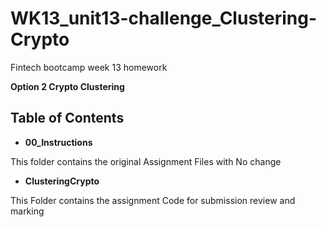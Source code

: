 # WK13_unit13-challenge_Clustering-Crypto
Fintech bootcamp week 13 homework

**Option 2 Crypto Clustering**


## Table of Contents

- **00_Instructions**

This folder contains the original Assignment Files with No change

- **ClusteringCrypto**

This Folder contains the assignment Code for submission review and marking


